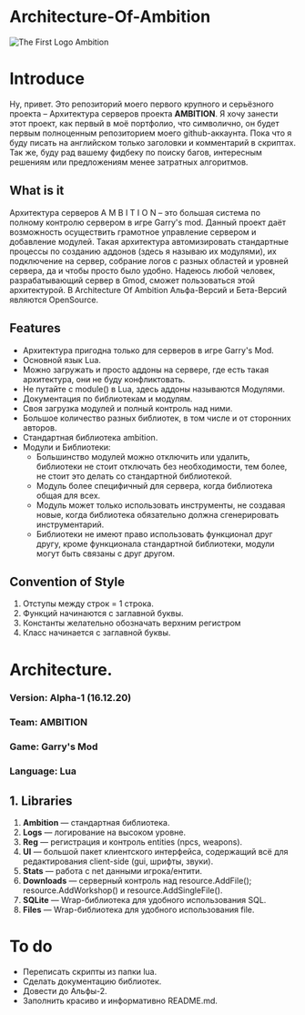 # Architecture-Of-Ambition

![The First Logo Ambition](https://i.imgur.com/8IZitjD.png)

# Introduce

Ну, привет. Это репозиторий моего первого крупного и серьёзного проекта – Архитектура серверов проекта **AMBITION**.
Я хочу занести этот проект, как первый в моё портфолио, что символично, он будет первым полноценным репозиторием моего github-аккаунта. Пока что я буду писать на английском только заголовки и комментарий в скриптах. Так же, буду рад вашему фидбеку по поиску багов, интересным решениям или предложениям менее затратных алгоритмов. 

## What is it

Архитектура серверов A M B I T I O N – это большая система по полному контролю сервером в игре Garry's mod. Данный проект даёт возможность осуществить грамотное управление сервером и добавление модулей. Такая архитектура автомизировать стандартные процессы по созданию аддонов (здесь я называю их модулями), их подключение на сервер, собрание логов с разных областей и уровней сервера, да и чтобы просто было удобно. Надеюсь любой человек, разрабатывающий сервер в Gmod, сможет пользоваться этой архитектурой. В Architecture Of Ambition Альфа-Версий и Бета-Версий являются OpenSource.

## Features

*   Архитектура пригодна только для серверов в игре Garry's Mod.
*   Основной язык Lua.
*   Можно загружать и просто аддоны на сервере, где есть такая архитектура, они не буду конфликтовать.
*   Не путайте с module() в Lua, здесь аддоны называются Модулями.
*   Документация по библиотекам и модулям.
*   Своя загрузка модулей и полный контроль над ними.
*   Большое количество разных библиотек, в том числе и от сторонних авторов.
*   Стандартная библиотека ambition.
*   Модули и Библиотеки:
    * Большинство модулей можно отключить или удалить, библиотеки не стоит отключать без необходимости, тем более, не стоит это делать со стандартной библиотекой. 
    * Модуль более специфичный для сервера, когда библиотека общая для всех. 
    * Модуль может только использовать инструменты, не создавая новые, когда библиотека обязательно должна сгенерировать инструментарий.
    * Библиотеки не имеют право использовать функционал друг другу, кроме функционала стандартной библиотеки, модули могут быть связаны с друг другом.

## Convention of Style

  1. Отступы между строк = 1 строка.
  2. Функций начинаются с заглавной буквы.
  3. Константы желательно обозначать верхним регистром
  4. Класс начинается с заглавной буквы.



# Architecture.

### Version: Alpha-1 (16.12.20)
### Team: AMBITION
### Game: Garry's Mod
### Language: Lua

## 1. Libraries

  1. **Ambition** — стандартная библиотека.
  2. **Logs** — логирование на высоком уровне.
  3. **Reg** — регистрация и контроль entities (npcs, weapons).
  4. **UI** — большой пакет клиентского интерфейса, содержащий всё для редактирования client-side (gui, шрифты, звуки).
  5. **Stats** — работа с net данными игрока/ентити.
  6. **Downloads** — серверный контроль над resource.AddFile(); resource.AddWorkshop() и resource.AddSingleFile().
  7. **SQLite** — Wrap-библиотека для удобного использования SQL.
  8. **Files** — Wrap-библиотека для удобного использования file.



# To do

* Переписать скрипты из папки lua.
* Сделать документацию библиотек.
* Довести до Альфы-2.
* Заполнить красиво и информативно README.md.
